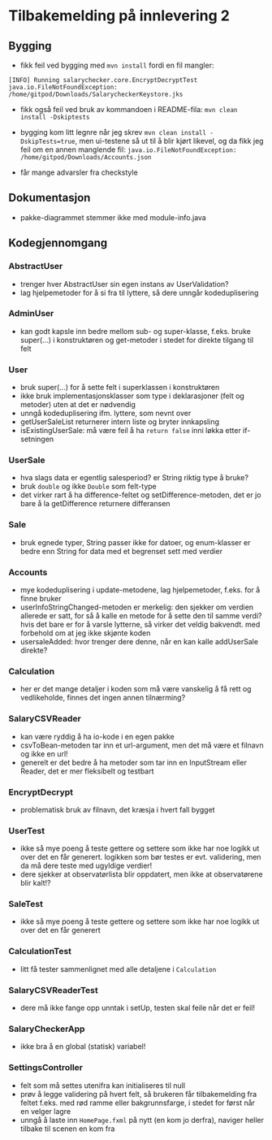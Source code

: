 # Tilbakemelding på innlevering 2

## Bygging

- fikk feil ved bygging med `mvn install` fordi en fil mangler:

`[INFO] Running salarychecker.core.EncryptDecryptTest
java.io.FileNotFoundException: /home/gitpod/Downloads/SalarycheckerKeystore.jks`

- fikk også feil ved bruk av kommandoen i README-fila: `mvn clean install -Dskiptests`
- bygging kom litt legnre når jeg skrev `mvn clean install -DskipTests=true`, men ui-testene så ut til å blir kjørt likevel, og da fikk jeg feil om en annen manglende fil:
`java.io.FileNotFoundException: /home/gitpod/Downloads/Accounts.json`

- får mange advarsler fra checkstyle

## Dokumentasjon

- pakke-diagrammet stemmer ikke med module-info.java

## Kodegjennomgang

### AbstractUser

- trenger hver AbstractUser sin egen instans av UserValidation?
- lag hjelpemetoder for å si fra til lyttere, så dere unngår kodeduplisering

### AdminUser

- kan godt kapsle inn bedre mellom sub- og super-klasse, f.eks. bruke super(...) i konstruktøren og get-metoder i stedet for direkte tilgang til felt

### User

- bruk super(...) for å sette felt i superklassen i konstruktøren
- ikke bruk implementasjonsklasser som type i deklarasjoner (felt og metoder) uten at det er nødvendig
- unngå kodeduplisering ifm. lyttere, som nevnt over
- getUserSaleList returnerer intern liste og bryter innkapsling
- isExistingUserSale: må være feil å ha `return false` inni løkka etter if-setningen

### UserSale

- hva slags data er egentlig salesperiod? er String riktig type å bruke?
- bruk `double` og ikke `Double` som felt-type
- det virker rart å ha difference-feltet og setDifference-metoden, det er jo bare å la getDifference returnere differansen

### Sale

- bruk egnede typer, String passer ikke for datoer, og enum-klasser er bedre enn String for data med et begrenset sett med verdier

### Accounts

- mye kodeduplisering i update-metodene, lag hjelpemetoder, f.eks. for å finne bruker
- userInfoStringChanged-metoden er merkelig: den sjekker om verdien allerede er satt, for så å kalle en metode for å sette den til samme verdi? hvis det bare er for å varsle lytterne, så virker det veldig bakvendt. med forbehold om at jeg ikke skjønte koden
- usersaleAdded: hvor trenger dere denne, når en kan kalle addUserSale direkte?

### Calculation

- her er det mange detaljer i koden som må være vanskelig å få rett og vedlikeholde, finnes det ingen annen tilnærming?

### SalaryCSVReader

- kan være ryddig å ha io-kode i en egen pakke
- csvToBean-metoden tar inn et url-argument, men det må være et filnavn og ikke en url!
- generelt er det bedre å ha metoder som tar inn en InputStream eller Reader, det er mer fleksibelt og testbart

### EncryptDecrypt

- problematisk bruk av filnavn, det kræsja i hvert fall bygget

### UserTest

- ikke så mye poeng å teste gettere og settere som ikke har noe logikk ut over det en får generert. logikken som bør testes er evt. validering, men da må dere teste med ugyldige verdier!
- dere sjekker at observatørlista blir oppdatert, men ikke at observatørene blir kalt!?

### SaleTest

- ikke så mye poeng å teste gettere og settere som ikke har noe logikk ut over det en får generert

### CalculationTest

- litt få tester sammenlignet med alle detaljene i `Calculation`

### SalaryCSVReaderTest

- dere må ikke fange opp unntak i setUp, testen skal feile når det er feil!

### SalaryCheckerApp

- ikke bra å en global (statisk) variabel!

### SettingsController

- felt som må settes utenifra kan initialiseres til null
- prøv å legge validering på hvert felt, så brukeren får tilbakemelding fra feltet f.eks. med rød ramme eller bakgrunnsfarge, i stedet for først når en velger lagre
- unngå å laste inn `HomePage.fxml` på nytt (en kom jo derfra), naviger heller tilbake til scenen en kom fra
